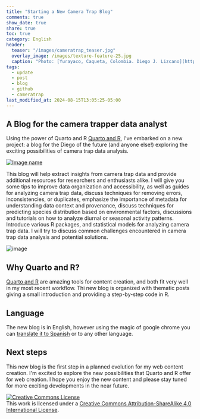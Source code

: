 ```yaml
---
title: "Starting a New Camera Trap Blog"
comments: true
show_date: true
share: true
toc: true
category: English
header:
  teaser: "/images/cameratrap_teaser.jpg"
  overlay_image: /images/texture-feature-25.jpg
  caption: "Photo: [Yurayaco, Caqueta, Colombia. Diego J. Lizcano](https://www.instagram.com/walking_tapir/)"
tags:
  - update
  - post
  - blog
  - github
  - cameratrap
last_modified_at: 2024-08-15T13:05:25-05:00
---
```


## A Blog for the camera trapper data analyst

Using the power of Quarto and R [Quarto and R](https://quarto.org/), I've embarked on a new project: a blog for the Diego of the future (and anyone else!) exploring the exciting possibilities of camera trap data analysis. 

[![Image name](https://dlizcano.github.io/images/cameratrapblog.jpg)](https://dlizcano.github.io/cameratrap/)

This blog will help extract insights from camera trap data and provide additional resources for researchers and enthusiasts alike. I will give you some tips to improve data organization and accessibility, as well as guides for analyzing camera trap data, discuss techniques for removing errors, inconsistencies, or duplicates, emphasize the importance of metadata for understanding data context and provenance, discuss techniques for predicting species distribution based on environmental factors, discussions and tutorials on how to analyze diurnal or seasonal activity patterns. Introduce various R packages, and statistical models for analyzing camera trap data. I will try to discuss common challenges encountered in camera trap data analysis and potential solutions. 

![image](https://dlizcano.github.io/images/cameratrap.JPG)

## Why Quarto and R? 

[Quarto and R](https://quarto.org/) are amazing tools for content creation, and both fit very well in my most recent workflow. Thi new blog is organized with thematic posts giving a small introduction and providing a step-by-step code in R. 

## Language

The new blog is in English, however using the magic of google chrome you can [translate it to Spanish](https://www.youtube.com/watch?app=desktop&v=0ppXHz2pk3A) or to any other language.  

## Next steps

This new blog is the first step in a planned evolution for my web content creation. I'm excited to explore the new possibilities that Quarto and R offer for web creation. I hope you enjoy the new content and please stay tuned for more exciting developments in the near future.


<a rel="license" href="http://creativecommons.org/licenses/by-sa/4.0/"><img alt="Creative Commons License" style="border-width:0" src="http://i.creativecommons.org/l/by-sa/4.0/88x31.png" /></a><br />This work is licensed under a <a rel="license" href="http://creativecommons.org/licenses/by-sa/4.0/">Creative Commons Attribution-ShareAlike 4.0 International License</a>.

